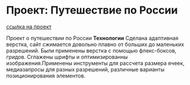 # Проект: Путешествие по России
[ссылка на проект](https://stepanovanastasya.github.io/russian-travel/index.html)

Проект о путешествии по России
**Технологии**
Сделана адаптивная верстка, сайт сжимается довольно плавно от больших до маленьких разрешений. 
Были применены верстка с помощью флекс-боксов, гридов. Сглажены шрифты и оптимизированны изображения.Применены инструменты для рассчета размера ячеек, медиазапросы для разных разрешений, различные варианты позиционирования элементов.   